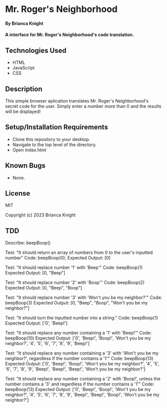# Mr. Roger's Neighborhood

#### By Brianca Knight

#### A interface for Mr. Roger's Neighborhood's code translation. 

## Technologies Used

* HTML
* JavaScript
* CSS

## Description

This simple browser aplication translates Mr. Roger's Neighborhood's secret code for the user. Simply enter a number more than 0 and the results will be displayed! 

## Setup/Installation Requirements

* Clone this repository to your desktop.
* Navigate to the top level of the directory.
* Open index.html

## Known Bugs

* None.

## License

MIT

Copyright (c) 2023 Brianca Knight

## TDD

Describe: beepBoop()

Test: "It should return an array of numbers from 0 to the user's inputted number"
Code: beepBoop(0);
Expected Output: [0]

Test: "It should replace number '1' with 'Beep'"
Code: beepBoop(1)
Expected Output: [0, "Beep"]

Test: "It should replace number '2' with 'Boop'"
Code: beepBoop(2)
Expected Output: [0, "Beep", "Boop"]

Test: "It should replace number '3' with 'Won't you be my neighbor?'"
Code: beepBoop(3)
Expected Output: [0, "Beep", "Boop", "Won't you be my neighbor?"]

Test: "It should turn the inputted number into a string."
Code: beepBoop(1)
Expected Output: ['0', 'Beep!']

Test: "It should replace any number containing a '1'  with 'Beep!'"
Code: beepBoop(10)
Expected Output: ['0', 'Beep!', 'Boop!', 'Won't you be my neighbor?', '4', '5', '6', '7', '8', '9', 'Beep!']

Test: "It should replace any number containing a '3'  with 'Won't you be my neighbor?', regardless if the number contains a '1'"
Code: beepBoop(13)
Expected Output: ['0', 'Beep!', 'Boop!', 'Won't you be my neighbor?', '4', '5', '6', '7', '8', '9', 'Beep!', 'Beep!', 'Beep!', 'Won't you be my neighbor?']

Test: "It should replace any number containing a '2' with 'Boop!', unless the number contains a '3' and regardless if the number contains a '1'"
Code: beepBoop(13)
Expected Output: ['0', 'Beep!', 'Boop!', 'Won't you be my neighbor?', '4', '5', '6', '7', '8', '9', 'Beep!', 'Beep!', 'Boop!', 'Won't you be my neighbor?']

